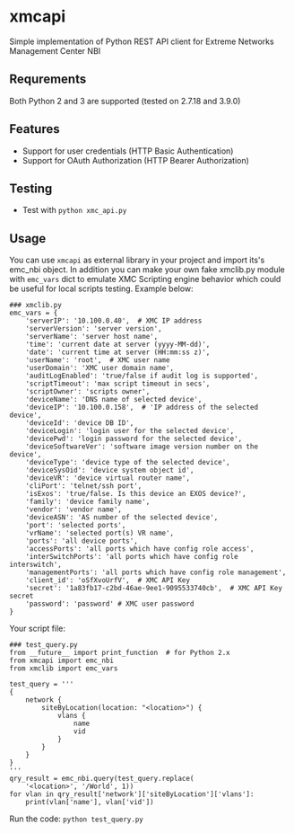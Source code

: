 # xmcapi
Simple implementation of Python REST API client for Extreme Networks Management Center NBI

## Requrements
Both Python 2 and 3 are supported (tested on 2.7.18 and 3.9.0)

## Features
* Support for user credentials (HTTP Basic Authentication)
* Support for OAuth Authorization (HTTP Bearer Authorization)

## Testing
* Test with `python xmc_api.py`

## Usage
You can use `xmcapi` as external library in your project and import its's 
emc_nbi object. In addition you can make your own fake xmclib.py module with 
`emc_vars` dict to emulate XMC Scripting engine behavior which could be useful 
for local scripts testing. Example below:
```
### xmclib.py
emc_vars = {
    'serverIP': '10.100.0.40',  # XMC IP address
    'serverVersion': 'server version',
    'serverName': 'server host name',
    'time': 'current date at server (yyyy-MM-dd)',
    'date': 'current time at server (HH:mm:ss z)',
    'userName': 'root',  # XMC user name
    'userDomain': 'XMC user domain name',
    'auditLogEnabled': 'true/false if audit log is supported',
    'scriptTimeout': 'max script timeout in secs',
    'scriptOwner': 'scripts owner',
    'deviceName': 'DNS name of selected device',
    'deviceIP': '10.100.0.158',  # 'IP address of the selected device',
    'deviceId': 'device DB ID',
    'deviceLogin': 'login user for the selected device',
    'devicePwd': 'login password for the selected device',
    'deviceSoftwareVer': 'software image version number on the device',
    'deviceType': 'device type of the selected device',
    'deviceSysOid': 'device system object id',
    'deviceVR': 'device virtual router name',
    'cliPort': 'telnet/ssh port',
    'isExos': 'true/false. Is this device an EXOS device?',
    'family': 'device family name',
    'vendor': 'vendor name',
    'deviceASN': 'AS number of the selected device',
    'port': 'selected ports',
    'vrName': 'selected port(s) VR name',
    'ports': 'all device ports',
    'accessPorts': 'all ports which have config role access',
    'interSwitchPorts': 'all ports which have config role interswitch',
    'managementPorts': 'all ports which have config role management',
    'client_id': 'oSfXvoUrfV',  # XMC API Key
    'secret': '1a83fb17-c2bd-46ae-9ee1-9095533740cb',  # XMC API Key secret
    'password': 'password' # XMC user password
}
```
Your script file:
```
### test_query.py
from __future__ import print_function  # for Python 2.x
from xmcapi import emc_nbi
from xmclib import emc_vars

test_query = '''
{
    network {
        siteByLocation(location: "<location>") {
            vlans {
                name
                vid
            }
        }
    }
}
'''
qry_result = emc_nbi.query(test_query.replace(
    '<location>', '/World', 1))
for vlan in qry_result['network']['siteByLocation']['vlans']:
    print(vlan['name'], vlan['vid'])
```
Run the code: `python test_query.py`